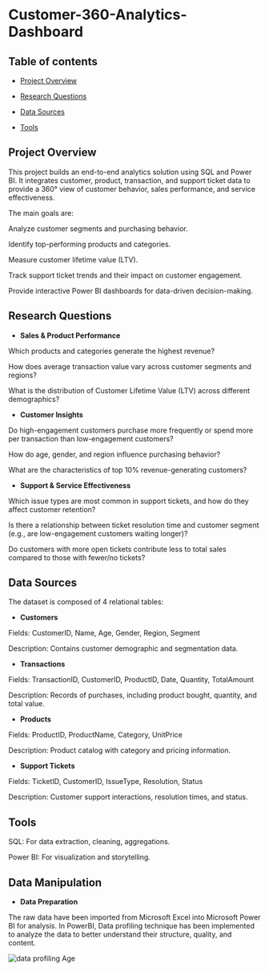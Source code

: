 # Customer-360-Analytics-Dashboard

## Table of contents

- [Project Overview](#project-overview)

- [Research Questions](#research-questions)

- [Data Sources](#data-sources)
  
- [Tools](#tools)


## Project Overview

This project builds an end-to-end analytics solution using SQL and Power BI. It integrates customer, product, transaction, and support ticket data to provide a 360° view of customer behavior, sales performance, and service effectiveness.

The main goals are:

Analyze customer segments and purchasing behavior.

Identify top-performing products and categories.

Measure customer lifetime value (LTV).

Track support ticket trends and their impact on customer engagement.

Provide interactive Power BI dashboards for data-driven decision-making.

## Research Questions

- **Sales & Product Performance**

Which products and categories generate the highest revenue?

How does average transaction value vary across customer segments and regions?

What is the distribution of Customer Lifetime Value (LTV) across different demographics?

- **Customer Insights**

Do high-engagement customers purchase more frequently or spend more per transaction than low-engagement customers?

How do age, gender, and region influence purchasing behavior?

What are the characteristics of top 10% revenue-generating customers?

- **Support & Service Effectiveness**

Which issue types are most common in support tickets, and how do they affect customer retention?

Is there a relationship between ticket resolution time and customer segment (e.g., are low-engagement customers waiting longer)?

Do customers with more open tickets contribute less to total sales compared to those with fewer/no tickets?

## Data Sources

The dataset is composed of 4 relational tables:

- **Customers**

Fields: CustomerID, Name, Age, Gender, Region, Segment

Description: Contains customer demographic and segmentation data.

- **Transactions**

Fields: TransactionID, CustomerID, ProductID, Date, Quantity, TotalAmount

Description: Records of purchases, including product bought, quantity, and total value.

- **Products**

Fields: ProductID, ProductName, Category, UnitPrice

Description: Product catalog with category and pricing information.

- **Support Tickets**

Fields: TicketID, CustomerID, IssueType, Resolution, Status

Description: Customer support interactions, resolution times, and status.

## Tools

SQL: For data extraction, cleaning, aggregations.

Power BI: For visualization and storytelling.

## Data Manipulation

- **Data Preparation**

The raw data have been imported from Microsoft Excel into Microsoft Power BI for analysis. In PowerBI, Data profiling technique has been implemented to analyze the data to better understand their  structure, quality, and content.

![data profiling Age](https://github.com/user-attachments/assets/21687d21-21d7-4e80-9f40-b03d4c8804d7)

